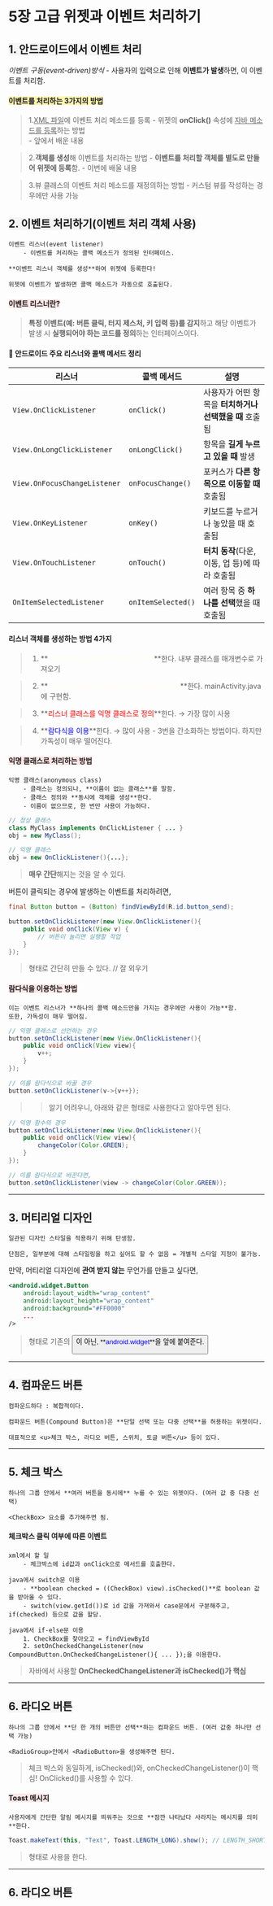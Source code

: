 # 5장 고급 위젯과 이벤트 처리하기

## <span style="background-color:#F5F5F5">1. 안드로이드에서 이벤트 처리</span>
*이벤트 구동(event-driven)방식*
    - 사용자의 입력으로 인해 **이벤트가 발생**하면, 이 이벤트를 처리함.

#### <span style="background-color:#fff5b1">이벤트를 처리하는 3가지의 방법</span>
> 1.<u>XML 파일</u>에 이벤트 처리 메소드를 등록
    - 위젯의 **onClick()** 속성에 <u>자바 메소드를 등록</u>하는 방법  
    - 앞에서 배운 내용
  
> 2.**객체를 생성**해 이벤트를 처리하는 방법
    - **이벤트를 처리할 객체를 별도로 만들어 위젯에 등록**함.
    - 이번에 배울 내용
  
> 3.뷰 클래스의 이벤트 처리 메소드를 재정의하는 방법
    - 커스텀 뷰를 작성하는 경우에만 사용 가능
  
## <span style="background-color:#F5F5F5">2. 이벤트 처리하기(이벤트 처리 객체 사용)</span>
    이벤트 리스너(event listener)
        - 이벤트를 처리하는 콜백 메소드가 정의된 인터페이스.
    
    **이벤트 리스너 객체를 생성**하여 위젯에 등록한다!

    위젯에 이벤트가 발생하면 콜백 메소드가 자동으로 호출된다.
  
#### <span style="background-color:#FFE6E6">이벤트 리스너란?</span>
> **특정 이벤트(예: 버튼 클릭, 터지 제스처, 키 입력 등)를 감지**하고 해당 이벤트가 발생 시
  **실행되어야 하는 코드를 정의**하는 인터페이스이다.
  

#### 📌 안드로이드 주요 리스너와 콜백 메서드 정리

| **리스너**                     | **콜백 메서드**    | **설명** |
|-------------------------------|--------------------|-----------|
| `View.OnClickListener`        | `onClick()`        | 사용자가 어떤 항목을 **터치하거나 선택했을 때** 호출됨 |
| `View.OnLongClickListener`    | `onLongClick()`    | 항목을 **길게 누르고 있을 때** 발생 |
| `View.OnFocusChangeListener` | `onFocusChange()`  | 포커스가 **다른 항목으로 이동할 때** 호출됨 |
| `View.OnKeyListener`          | `onKey()`          | 키보드를 누르거나 놓았을 때 호출됨 |
| `View.OnTouchListener`        | `onTouch()`        | **터치 동작**(다운, 이동, 업 등)에 따라 호출됨 |
| `OnItemSelectedListener`      | `onItemSelected()` | 여러 항목 중 **하나를 선택**했을 때 호출됨 |
  
#### 리스너 객체를 생성하는 방법 4가지
> 1. **<span style="color:#FFFFF0">리스너 클래스를 내부 클래스로 정의</span>**한다.
    내부 클래스를 매개변수로 가져오기
  
> 2. **<span style="color:#FFFFF0">리스너 인터페이스를 액티비티 클래스에 구현</span>**한다.
    mainActivity.java에 구현함.
  
> 3. **<span style="color:#FF0000">리스너 클래스를 익명 클래스로 정의</span>**한다. → 가장 많이 사용
  
> 4. **<span style="color:#0000FF">람다식을 이용</span>**한다. → 많이 사용
    - 3번을 간소화하는 방법이다. 하지만 가독성이 매우 떨어진다.
  
#### <span style="background-color:#FFE6E6">익명 클래스로 처리하는 방법</span>
    익명 클래스(anonymous class)
        - 클래스는 정의되나, **이름이 없는 클래스**를 말함.
        - 클래스 정의와 **동시에 객체를 생성**한다.
        - 이름이 없으므로, 한 번만 사용이 가능하다.
  
``` java
// 정상 클래스
class MyClass implements OnClickListener { ... }
obj = new MyClass();

// 익명 클래스
obj = new OnClickListener(){...};
```
  
> **매우 간단**해지는 것을 알 수 있다.
  
버튼이 클릭되는 경우에 발생하는 이벤트를 처리하려면, 
``` java
final Button button = (Button) findViewById(R.id.button_send);

button.setOnClickListener(new View.OnClickListener(){
    public void onClick(View v) {
        // 버튼이 눌리면 실행할 작업
    }
});
```
> 형태로 간단히 만들 수 있다. // 잘 외우기
  
#### <span style="background-color:#FFE6E6">람다식을 이용하는 방법</span>
    이는 이벤트 리스너가 **하나의 콜백 메소드만을 가지는 경우에만 사용이 가능**함.
    또한, 가독성이 매우 떨어짐.
  
``` java
// 익명 클래스로 선언하는 경우
button.setOnClickListener(new View.OnClickListener(){
    public void onClick(View view){
        v++;
    }
});

// 이를 람다식으로 바꿀 경우
button.setOnClickListener(v->{v++});
```
  
>> 알기 어려우니, 아래와 같은 형태로 사용한다고 알아두면 된다.
``` java
// 익명 함수의 경우
button.setOnClickListener(new View.OnClickListener(){
    public void onClick(View view){
        changeColor(Color.GREEN);
    }
});

// 이를 람다식으로 바꾼다면,
button.setOnClickListener(view -> changeColor(Color.GREEN));
```
  
---
  
## <span style="background-color:#F5F5F5">3. 머티리얼 디자인</span>
    일관된 디자인 스타일을 적용하기 위해 탄생함.

    단점은, 일부분에 대해 스타일링을 하고 싶어도 할 수 없음 = 개별적 스타일 지정이 불가능.

만약, 머티리얼 디자인에 **관여 받지 않는** 무언가를 만들고 싶다면,
``` xml
<android.widget.Button
    android:layout_width="wrap_content"
    android:layout_height="wrap_content"
    android:background="#FF0000"
    ...
/>
```
> 형태로 기존의 <Button />이 아닌, **<span style="color:#0000FF">android.widget</span>**을 앞에 붙여준다.
  
---
  
## <span style="background-color:#F5F5F5">4. 컴파운드 버튼</span>
    컴파운드하다 : 복합적이다.

    컴파운드 버튼(Compound Button)은 **단일 선택 또는 다중 선택**을 허용하는 위젯이다.

    대표적으로 <u>체크 박스, 라디오 버튼, 스위치, 토글 버튼</u> 등이 있다.
  
---
  
## <span style="background-color:#F5F5F5">5. 체크 박스</span>
    하나의 그룹 안에서 **여러 버튼을 동시에** 누를 수 있는 위젯이다. (여러 값 중 다중 선택)

    <CheckBox> 요소를 추가해주면 됨.
  
#### 체크박스 클릭 여부에 따른 이벤트
    xml에서 할 일
        - 체크박스에 id값과 onClick으로 메서드를 호출한다.
    
    java에서 switch문 이용
        - **boolean checked = ((CheckBox) view).isChecked()**로 boolean 값을 받아올 수 있다.
        - switch(view.getId())로 id 값을 가져와서 case문에서 구분해주고, if(checked) 등으로 값을 할당.
    
    java에서 if-else문 이용
        1. CheckBox를 찾아오고 = findViewById
        2. setOnCheckedChangeListener(new CompoundButton.OnCheckedChangeListener(){ ... });을 이용한다. 
  
> 자바에서 사용할 **OnCheckedChangeListener과 isChecked()가 핵심**
  
---
  
## <span style="background-color:#F5F5F5">6. 라디오 버튼</span>
    하나의 그룹 안에서 **단 한 개의 버튼만 선택**하는 컴파운드 버튼. (여러 값중 하나만 선택 가능)

    <RadioGroup>안에서 <RadioButton>을 생성해주면 된다.
  
> 체크 박스와 동일하게, isChecked()와, onCheckedChangeListener()이 핵심!
OnClicked()를 사용할 수 있다.
  
#### <span style="background-color:#FFE6E6">Toast 메시지</span>
    사용자에게 간단한 알림 메시지를 띄워주는 것으로 **잠깐 나타났다 사라지는 메시지를 의미**한다.
  
``` java
Toast.makeText(this, "Text", Toast.LENGTH_LONG).show(); // LENGTH_SHORT 시 짧게 띄움
```
> 형태로 사용을 한다. 
  
---
  
## <span style="background-color:#F5F5F5">6. 라디오 버튼</span>